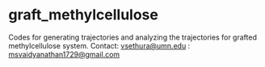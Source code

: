 # graft_methylcellulose
Codes for generating trajectories and analyzing the trajectories for grafted methylcellulose system.
Contact: vsethura@umn.edu
       : msvaidyanathan1729@gmail.com

